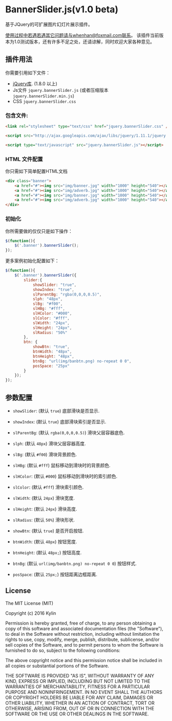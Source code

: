 # BannerSlider.js(v1.0 beta)
基于JQuery的可扩展图片幻灯片展示插件。

使用过程中若遇若遇其它问题请与whenhan@foxmail.com联系。
该插件当前版本为1.0测试版本，还有许多不足之处，还请谅解，同时欢迎大家各种意见。

## 插件用法
你需要引用如下文件：
 - [jQuery库](http://jquery.com/). (1.8.0 以上)
 - Js文件 `jquery.bannerSlider.js` (或者压缩版本 `jquery.bannerSlider.min.js`)
 - CSS `jquery.bannerSlider.css`


### 包含文件:
```html
<link rel="stylesheet" type="text/css" href="jquery.bannerSlider.css" />

<script src="http://ajax.googleapis.com/ajax/libs/jquery/1.11.1/jquery.min.js"></script>

<script type="text/javascript" src="jquery.bannerSlider.js"></script>
```

### HTML 文件配置
你只需如下简单配置HTML文档
```html
<div class="banner">
    <a href="#"><img src="img/banner.jpg" width="1000" height="540"></a>
    <a href="#"><img src="img/adverb.jpg" width="1000" height="540"></a>
    <a href="#"><img src="img/banner.jpg" width="1000" height="540"></a>
    <a href="#"><img src="img/adverb.jpg" width="1000" height="540"></a>
</div>
```


### 初始化
你所需要做的仅仅只是如下操作：

```javascript
$(function(){
    $('.banner').bannerSlider();
});
```

更多案例初始化配置如下：
```javascript
$(function(){
    $('.banner').bannerSlider({
        slider:{
            showSlider: "true",
            showIndex: "true",
            slParentBg: "rgba(0,0,0,0.5)",
            slph: "48px",
            slBg: "#f00",
            slHBg: "#fff",
            slHColor: "#000",
            slColor: "#fff",
            slWidth: "24px",
            slHeight: "24px",
            slRadius: "50%"
        },
        btn: {
            showBtn: "true",
            btnWidth: "48px",
            btnHeight: "48px",
            btnBg: "url(img/banbtn.png) no-repeat 0 0",
            posSpace: "25px"
        }
    });
});
```


## 参数配置

- `showSlider`: (默认 `true`) 底部滑块是否显示.

- `showIndex`: (默认 `true`) 底部滑块索引是否显示.

- `slParentBg`: (默认 `rgba(0,0,0,0.5)`) 滑块父层容器底色.

- `slph`: (默认 `48px`) 滑块父层容器高度.

- `slBg`: (默认 `#f00`) 滑块背景颜色.

- `slHBg`: (默认 `#fff`) 鼠标移动到滑块时的背景颜色.

- `slHColor`: (默认 `#000`) 鼠标移动到滑块时的索引颜色.

- `slColor`: (默认 `#fff`) 滑块索引颜色.

- `slWidth`: (默认 `24px`) 滑块宽度.

- `slHeight`: (默认 `24px`) 滑块高度.

- `slRadius`: (默认 `50%`) 滑块形状.

- `showBtn`: (默认 `true`) 是否开启按钮.

- `btnWidth`: (默认 `48px`) 按钮宽度.

- `btnHeight`: (默认 `48px;`) 按钮高度.

- `btnBg`: (默认 `url(img/banbtn.png) no-repeat 0 0`) 按钮样式.

- `posSpace`: (默认 `25px;`) 按钮距离边框距离.


## License

The MIT License (MIT)

Copyright (c) 2016 Kylin

Permission is hereby granted, free of charge, to any person obtaining a copy
of this software and associated documentation files (the "Software"), to deal
in the Software without restriction, including without limitation the rights
to use, copy, modify, merge, publish, distribute, sublicense, and/or sell
copies of the Software, and to permit persons to whom the Software is
furnished to do so, subject to the following conditions:

The above copyright notice and this permission notice shall be included in all
copies or substantial portions of the Software.

THE SOFTWARE IS PROVIDED "AS IS", WITHOUT WARRANTY OF ANY KIND, EXPRESS OR
IMPLIED, INCLUDING BUT NOT LIMITED TO THE WARRANTIES OF MERCHANTABILITY,
FITNESS FOR A PARTICULAR PURPOSE AND NONINFRINGEMENT. IN NO EVENT SHALL THE
AUTHORS OR COPYRIGHT HOLDERS BE LIABLE FOR ANY CLAIM, DAMAGES OR OTHER
LIABILITY, WHETHER IN AN ACTION OF CONTRACT, TORT OR OTHERWISE, ARISING FROM,
OUT OF OR IN CONNECTION WITH THE SOFTWARE OR THE USE OR OTHER DEALINGS IN THE
SOFTWARE.